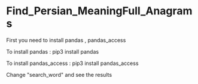 # Find_Persian_MeaningFull_Anagrams
First you need to install pandas , pandas_access

To install pandas : pip3 install pandas

To install pandas_access : pip3 install pandas_access

Change "search_word" and see the results
